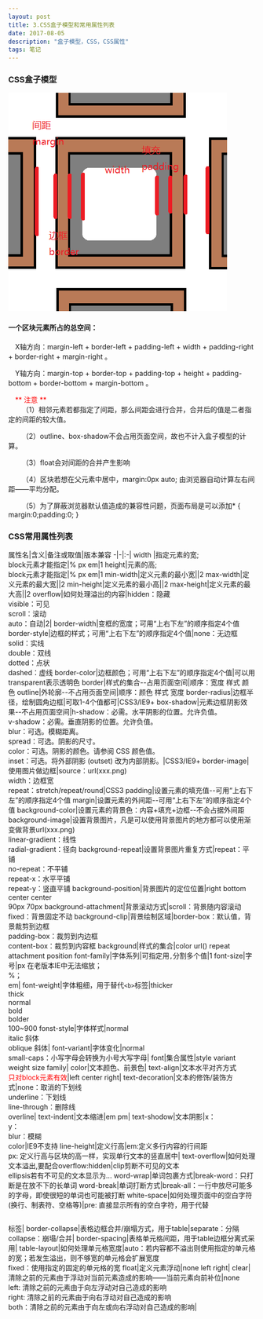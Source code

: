 ```yaml
---
layout: post
title: 3.CSS盒子模型和常用属性列表
date: 2017-08-05 
description: "盒子模型，CSS，CSS属性"
tags: 笔记   
---
```

### CSS盒子模型

![](/images/posts/css3/css3.png)
#### 一个区块元素所占的总空间：

&emsp;X轴方向：margin-left + border-left + padding-left + width + padding-right + border-right + margin-right 。

&emsp;Y轴方向：margin-top + border-top + padding-top + height + padding-bottom + border-bottom + margin-bottom 。

&emsp;<font color="#f00">** 注意 **</font><br>
&emsp;&emsp;（1）相邻元素若都指定了间距，那么间距会进行合并，合并后的值是二者指定的间距的较大值。

&emsp;&emsp;（2）outline、box-shadow不会占用页面空间，故也不计入盒子模型的计算。

&emsp;&emsp;（3）float会对间距的合并产生影响

&emsp;&emsp;（4）区块若想在父元素中居中，margin:0px auto; 由浏览器自动计算左右间距——平均分配。

&emsp;&emsp;（5）为了屏蔽浏览器默认值造成的兼容性问题，页面布局是可以添加* { margin:0;padding:0; }
<br>
### CSS常用属性列表

属性名|含义|备注或取值|版本兼容
-|-|:-|
width |指定元素的宽;<br>block元素才能指定|% px em|1
height|元素的高;<br>block元素才能指定|% px em|1
min-width|定义元素的最小宽||2
max-width|定义元素的最大宽||2
min-height|定义元素的最小高||2
max-height|定义元素的最大高||2
overflow|如何处理溢出的内容|hidden：隐藏<br>visible：可见<br>scroll：滚动<br>auto：自动|2|
border-width|变框的宽度；可用“上右下左”的顺序指定4个值
border-style|边框的样式；可用“上右下左”的顺序指定4个值|none：无边框<br>solid：实线<br>double：双线<br>dotted：点状<br>dashed：虚线
border-color|边框颜色；可用“上右下左”的顺序指定4个值|可以用transparent表示透明色
border|样式的集合--占用页面空间|顺序：宽度 样式 颜色
outline|外轮廓--不占用页面空间|顺序：颜色 样式 宽度
border-radius|边框半径，绘制圆角边框|可取1-4个值都可|CSS3/IE9+
box-shadow|元素边框阴影效果--不占用页面空间|h-shadow：必需。水平阴影的位置。允许负值。<br>v-shadow：必需。垂直阴影的位置。允许负值。<br>blur：可选。模糊距离。<br>spread：可选。阴影的尺寸。<br>color：可选。阴影的颜色。请参阅 CSS 颜色值。<br>inset：可选。将外部阴影 (outset) 改为内部阴影。|CSS3/IE9+
border-image|使用图片做边框|source：url(xxx.png)<br>width：边框宽<br>repeat：stretch/repeat/round|CSS3
padding|设置元素的填充值--可用“上右下左”的顺序指定4个值
margin|设置元素的外间距--可用“上右下左”的顺序指定4个值
background-color|设置元素的背景色：内容+填充+边框--不会占据外间距
background-image|设置背景图片，凡是可以使用背景图片的地方都可以使用渐变做背景url(xxx.png)<br>linear-gradient：线性<br>radial-gradient：径向
background-repeat|设置背景图片重复方式|repeat：平铺<br>no-repeat：不平铺<br>repeat-x：水平平铺<br>repeat-y：竖直平铺
background-position|背景图片的定位位置|right bottom<br>center center<br>90px  70px
background-attachment|背景滚动方式|scroll：背景随内容滚动<br>fixed：背景固定不动
background-clip|背景绘制区域|border-box：默认值，背景裁剪到边框<br>padding-box：裁剪到内边框<br>content-box：裁剪到内容框
background|样式的集合|color url() repeat attachment position
font-family|字体系列|可指定用`,`分割多个值|1
font-size|字号|px 在老版本IE中无法缩放；<br>%；<br>em|
font-weight|字体粗细，用于替代`<b>`标签|thicker<br>thick<br>normal<br>bold<br>bolder<br>100~900
fonst-style|字体样式|normal<br>italic 斜体<br>oblique 斜体|
font-variant|字体变化|normal<br>small-caps：小写字母会转换为小号大写字母|
font|集合属性|style variant weight size family|
color|文本颜色、前景色|
text-align|文本水平对齐方式<br><font color="#f00">只对block元素有效</font>|left center right|
text-decoration|文本的修饰/装饰方式|none：取消<a>的下划线<br>underline：下划线<br>line-through：删除线<br>overline|
text-indent|文本缩进|em pm|
text-shodow|文本阴影|x：<br>y：<br>blur：模糊<br>color|IE9不支持
line-height|定义行高|em:定义多行内容的行间距<br>px: 定义行高与区块的高一样，实现单行文本的竖直居中|
text-overflow|如何处理文本溢出,要配合overflow:hidden|clip剪断不可见的文本<br>ellipsis若有不可见的文本显示为...
word-wrap|单词包裹方式|break-word：只打断是在放不下的长单词
word-break|单词打断方式|break-all：一行中放尽可能多的字母，即使很短的单词也可能被打断
white-space|如何处理页面中的空白字符(换行、制表符、空格等)|pre: 直接显示所有的空白字符，用于代替<pre></pre>标签|
border-collapse|表格边框合并/崩塌方式，用于table|separate：分隔<br>collapse：崩塌/合并|
border-spacing|表格单元格间距，用于table边框分离式采用|
table-layout|如何处理单元格宽度|auto：若内容都不溢出则使用指定的单元格的宽；若发生溢出，则不够宽的单元格会扩展宽度<br>fixed：使用指定的固定的单元格的宽
float|定义元素浮动|none left right|
clear|清除之前的元素由于浮动对当前元素造成的影响——当前元素向前补位|none<br>left: 清除之前的元素由于向左浮动对自己造成的影响<br>right: 清除之前的元素由于向右浮动对自己造成的影响<br>both：清除之前的元素由于向左或向右浮动对自己造成的影响|


















